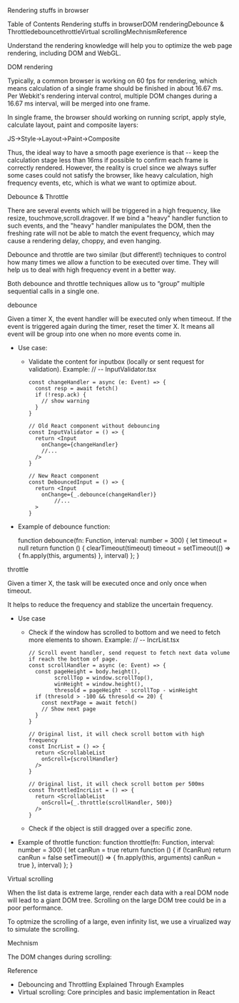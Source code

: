Rendering stuffs in browser

Table of Contents Rendering stuffs in browserDOM renderingDebounce & ThrottledebouncethrottleVirtual scrollingMechnismReference

Understand the rendering knowledge will help you to optimize the web page rendering, including DOM and WebGL.



DOM rendering

Typically, a common browser is working on 60 fps for rendering, which means calculation of a single frame should be finished in about 16.67 ms. Per Webkit's rendering interval control, multiple DOM changes during a 16.67 ms interval, will be merged into one frame. 

In single frame, the browser should working on running script, apply style, calculate layout, paint and composite layers: 

JS->Style->Layout->Paint->Composite

Thus, the ideal way to have a smooth page exerience is that -- keep the calculation stage less than 16ms if possible to confirm each frame is correctly rendered. However, the reality is cruel since we always suffer some cases could not satisfy the browser, like heavy calculation, high frequency events, etc, which is what we want to optimize about.



Debounce & Throttle

There are several events which will be triggered in a high frequency, like resize, touchmove,scroll.dragover. If we bind a "heavy"  handler function to such events, and the "heavy" handler manipulates the DOM, then the freshing rate will not be able to match the event frequency, which may cause a rendering delay, choppy, and even hanging. 

Debounce and throttle are two similar (but different!) techniques to control how many times we allow a function to be executed over time. They will help us to deal with high frequency event in a better way.

Both debounce and throttle techniques allow us to “group” multiple sequential calls in a single one.

debounce

Given a timer X, the event handler will be executed only when timeout. If the event is triggered again during the timer, reset the timer X. It means all event will be group into one when no more events come in.

- Use case:
  - Validate the content for inputbox (locally or sent request for validation).
Example:
        // -- InputValidator.tsx
        
        const changeHandler = async (e: Event) => {
          const resp = await fetch()
          if (!resp.ack) {
            // show warning
          }
        }
        
        // Old React component without debouncing
        const InputValidator = () => {
          return <Input 
          	onChange={changeHandler}
           	//...
          />
        }
        
        // New React component 
        const DebouncedInput = () => {
          return <Input
          	onChange={_.debounce(changeHandler)}
        		//...
          >
        }
    
- Example of debounce function:

    function debounce(fn: Function, interval: number = 300) {
        let timeout = null
        return function () {
            clearTimeout(timeout)
            timeout = setTimeout(() => {
                fn.apply(this, arguments)
            }, interval)
        };
    }



throttle

Given a timer X, the task will be executed once and only once when timeout. 

It helps to reduce the frequency and stablize the uncertain frequency.

- Use case
  - Check if the window has scrolled to bottom and we need to fetch more elements to shown.
Example:
        // -- IncrList.tsx
        
        // Scroll event handler, send request to fetch next data volume if reach the bottom of page.
        const scrollHandler = async (e: Event) => {
          const pageHeight = body.height(),
                scrollTop = window.scrollTop(),
                winHeight = window.height(),
                thresold = pageHeight - scrollTop - winHeight
          if (thresold > -100 && thresold <= 20) {
            const nextPage = await fetch()
            // Show next page
          }
        }
        
        // Original list, it will check scroll bottom with high frequency
        const IncrList = () => {
          return <ScrollableList
          	onScroll={scrollHandler}
          />
        }
            
        // Original list, it will check scroll bottom per 500ms
        const ThrottledIncrList = () => {
          return <ScrollableList
          	onScroll={_.throttle(scrollHandler, 500)}
          />
        }
    
  - Check if the object is still dragged over a specific zone.
- Example of throttle function:
      function throttle(fn: Function, interval: number = 300) {
          let canRun = true
          return function () {
              if (!canRun) return
              canRun = false
              setTimeout(() => {
                  fn.apply(this, arguments)
                  canRun = true
              }, interval)
          };
      }
  



Virtual scrolling

When the list data is extreme large, render each data with a real DOM node will lead to a giant DOM tree. Scrolling on the large DOM tree could be in a poor performance. 

To optmize the scrolling of a large, even infinity list, we use a virualized way to simulate the scrolling.

Mechnism



The DOM changes during scrolling:









Reference

- Debouncing and Throttling Explained Through Examples
- Virtual scrolling: Core principles and basic implementation in React
